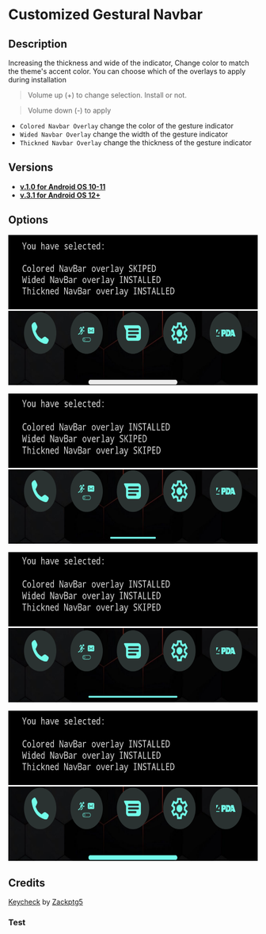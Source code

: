 # Customized Gestural Navbar

## Description
 Increasing the thickness and wide of the indicator, Change color to match the theme's accent color.
 You can choose which of the overlays to apply during installation
> Volume up (+) to change selection. Install or not.

> Volume down (-) to apply
- `Colored Navbar Overlay` change the color of the gesture indicator
- `Wided Navbar Overlay` change the width of the gesture indicator
- `Thickned Navbar Overlay` change the thickness of the gesture indicator

## Versions
- [**v.1.0 for Android OS 10-11**](https://github.com/Magisk-Modules-Alt-Repo/CustomizedNavbar/releases/tag/1.0)
- [**v.3.1 for Android OS 12+**](https://github.com/Magisk-Modules-Alt-Repo/CustomizedNavbar/releases/tag/3.1)

## Options
<p align="center">
<img width="900" height="150" src="https://raw.githubusercontent.com/Magisk-Modules-Alt-Repo/CustomizedNavbar/main/assets/0-1-1-choose.png">
<img width="900" height="150" src="https://raw.githubusercontent.com/Magisk-Modules-Alt-Repo/CustomizedNavbar/main/assets/0-1-1-result.png">
</p>


<p align="center">
<img width="900" height="150" src="https://raw.githubusercontent.com/Magisk-Modules-Alt-Repo/CustomizedNavbar/main/assets/1-0-0-choose.png">
<img width="900" height="150" src="https://raw.githubusercontent.com/Magisk-Modules-Alt-Repo/CustomizedNavbar/main/assets/1-0-0-result.png">
 </p>
 
 
 <p align="center">
<img width="900" height="150" src="https://raw.githubusercontent.com/Magisk-Modules-Alt-Repo/CustomizedNavbar/main/assets/1-1-0-choose.png">
<img width="900" height="150" src="https://raw.githubusercontent.com/Magisk-Modules-Alt-Repo/CustomizedNavbar/main/assets/1-1-0-result.png">
</p>


<p align="center">
<img width="900" height="150" src="https://raw.githubusercontent.com/Magisk-Modules-Alt-Repo/CustomizedNavbar/main/assets/1-1-1-choose.png">
<img width="900" height="150" src="https://raw.githubusercontent.com/Magisk-Modules-Alt-Repo/CustomizedNavbar/main/assets/1-1-1-result.png">
</p>

## Credits
[Keycheck](https://github.com/Zackptg5/Keycheck) by [Zackptg5](https://github.com/Zackptg5)

### Test
